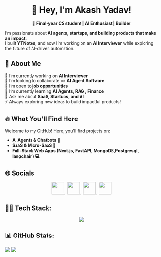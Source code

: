 <div align="center">
  
# 👋 Hey, I'm Akash Yadav!  

🚀 **Final-year CS student | AI Enthusiast | Builder** 
</div>

I’m passionate about **AI agents, startups, and building products that make an impact**. </br>
I built **YTNotes**, and now I’m working on an **AI Interviewer** while exploring the future of AI-driven automation.



## 💫 About Me  
🔭 I’m currently working on **AI Interviewer**  
👯 I’m looking to collaborate on **AI Agent Software**  
🤝 I’m open to **job opportunities**  
🌱 I’m currently learning **AI Agents, RAG , Finance**  
💬 Ask me about **SaaS, Startups, and AI**  
⚡ Always exploring new ideas to build impactful products!  

## 🔥 What You'll Find Here  
Welcome to my GitHub! Here, you'll find projects on:  
- **AI Agents & Chatbots 🤖**  
- **SaaS & Micro-SaaS 🚀**  
- **Full-Stack Web Apps (Next.js, FastAPI, MongoDB,Postgresql, langchain) 💻**  


## 🌐 Socials  
<p align="center">
  <a href="mailto:imakashy00@gmail.com">
    <img src="https://skillicons.dev/icons?i=gmail" height="40" /> 
  </a>&nbsp;
  <a href="https://x.com/imakashy00">
    <img src="https://skillicons.dev/icons?i=twitter" height="40" />
  </a>&nbsp;
  <a href="https://linkedin.com/in/imakashy00">
    <img src="https://skillicons.dev/icons?i=linkedin" height="40" />
  </a>&nbsp;
  <a href="https://instagram.com/imakashy00">
    <img src="https://skillicons.dev/icons?i=instagram" height="40" />
  </a>
</p>


## 👨‍💻 Tech Stack:
 <p align="center">
  <a href="https://skillicons.dev">
    <img src="https://skillicons.dev/icons?i=python,fastapi,typescript,react,nextjs,postgresql,mongodb,git,docker,linux" />
  </a>
</p>
  


## 📊 GitHub Stats:
<!--
![](https://github-readme-stats.vercel.app/api?username=imakashy00&theme=dark&hide_border=true&include_all_commits=true&count_private=true)<br/> -->
![](https://nirzak-streak-stats.vercel.app/?user=imakashy00&theme=transparent&hide_border=true)
![](https://github-readme-stats.vercel.app/api/top-langs/?username=imakashy00&theme=transparent&hide_border=true&include_all_commits=true&count_private=true&layout=compact)
<!--
## 🏆 GitHub Trophies
![](https://github-profile-trophy.vercel.app/?username=imakashy00&theme=onedark&no-frame=true&no-bg=false&margin-w=4)

### ✍️ Quote
![](https://quotes-github-readme.vercel.app/api?type=horizontal&theme=dark)

### 🔝 Top Contributed Repo
![](https://github-contributor-stats.vercel.app/api?username=imakashy00&limit=5&theme=dark&combine_all_yearly_contributions=true)

---
[![](https://visitcount.itsvg.in/api?id=imakashy00&icon=0&color=0)](https://visitcount.itsvg.in)
-->

